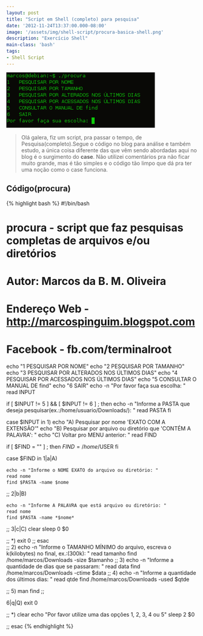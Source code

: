 ```yaml
---
layout: post
title: "Script em Shell (completo) para pesquisa"
date: '2012-11-24T13:37:00.000-08:00'
image: '/assets/img/shell-script/procura-basica-shell.png'
description: "Exercício Shell"
main-class: 'bash'
tags:
- Shell Script
---
```

![Script em Shell (completo) para pesquisa](/assets/img/shell-script/procura-basica-shell.png "Script em Shell (completo) para pesquisa")

> Olá galera, fiz um script, pra passar o tempo, de Pesquisa(completo).Segue o código no blog para análise e também estudo, a única coisa diferente das que vêm sendo abordadas aqui no blog é o surgimento do __case__. Não utilizei comentários pra não ficar muito grande, mas é tão simples e o código tão limpo que dá pra ter uma noção como o case funciona.


## Código(procura)

{% highlight bash %}
#!/bin/bash
# procura - script que faz pesquisas completas de arquivos e/ou diretórios
# Autor: Marcos da B. M. Oliveira
# Endereço Web - http://marcospinguim.blogspot.com
# Facebook - fb.com/terminalroot
echo "1 PESQUISAR POR NOME"
echo "2 PESQUISAR POR TAMANHO"
echo "3 PESQUISAR POR ALTERADOS NOS ÚLTIMOS DIAS"
echo "4 PESQUISAR POR ACESSADOS NOS ÚLTIMOS DIAS"
echo "5 CONSULTAR O MANUAL DE find"
echo "6 SAIR"
 echo -n "Por favor faça sua escolha: "
 read INPUT
 
 if [ $INPUT != 5 ] &amp;&amp; [ $INPUT != 6 ] ; then
  echo -n "Informe a PASTA que deseja pesquisar(ex.:/home/usuario/Downloads/): "
  read PASTA
 fi 
 
 case $INPUT in
 1)
  echo "A) Pesquisar por nome 'EXATO COM A EXTENSÃO'"
  echo "B) Pesquisar por arquivo ou diretório que 'CONTÉM A PALAVRA': "
  echo "C) Voltar pro MENU anterior: "
  read FIND
  
  if [ $FIND = "" ] ; then
   $FIND=/home/$USER
 fi
  
  case $FIND in
   1|a|A) 
   
    echo -n "Informe o NOME EXATO do arquivo ou diretório: "
    read nome
    find $PASTA -name $nome
   ;;
   2|b|B)
   
    echo -n "Informe A PALAVRA que está arquivo ou diretório: "
    read nome
    find $PASTA -name *$nome* 
    
  
  ;;
  3|c|C)
  clear
  sleep 0
  $0
   
  ;;
  *)
  exit 0
   ;;
   esac    
 ;;
 2)
  echo -n "Informe o TAMANHO MÍNIMO do arquivo, escreva o k(kilobytes) no final, ex.:(300k): "
  read tamanho
  find /home/marcos/Downloads -size $tamanho
 ;;
 3)
  echo -n "Informe a quantidade de dias que se passaram: "
  read data
  find /home/marcos/Downloads -ctime $data
 ;; 
 4)
  echo -n "Informe a quantidade dos últimos dias: "
  read qtde
  find /home/marcos/Downloads -used $qtde
 
 ;; 
 5)
  man find
 ;;
 
 6|q|Q)
 exit 0
 
 ;;
 *)
 clear
 echo "Por favor utilize uma das opções 1, 2, 3, 4 ou 5"
 sleep 2
 $0
 
 ;;
 esac 
{% endhighlight %}
